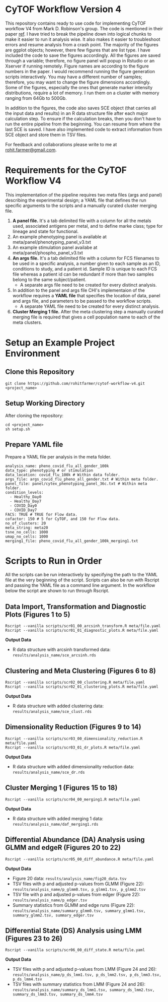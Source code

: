 # CyTOF Workflow Version 4
This repository contains ready to use code for implementing CyTOF workflow V4 from Mark D. Robinson's group. The code is mentioned in their paper [ref](https://f1000research.com/articles/6-748/v4). I have tried to break the pipeline down into logical chunks to make it easier to run it analysis wise. It also makes it easier to troubleshoot errors and resume analysis from a crash point. The majority of the figures are ggplot objects; however, there few figures that are list type. I have included the code to save the figures accordingly. All the figures are saved through a variable; therefore, no figure panel will popup in Rstudio or an Xserver if running remotely. Figure names are according to the figure numbers in the paper. I would recommend running the figure generation scripts interactively. You may have a different number of samples; therefore, you may want to change the figure dimensions accordingly. Some of the figures, especially the ones that generate marker intensity distributions, require a lot of memory. I run them on a cluster with memory ranging from 64Gb to 500Gb. 

In addition to the figures, the code also saves SCE object (that carries all the input data and results) in an R data structure file after each major calculation step. To ensure if the calculation breaks, then you don't have to run the entire pipeline from the beginning. You can resume from where the last SCE is saved. I have also implemented code to extract information from SCE object and store them in TSV files.

For feedback and collaborations please write to me at [rohit.farmer@gmail.com](mailto:rohit.farmer@gmail.com).

# Requirements for the CyTOF Workflow V4
This implementation of the pipeline requires two meta files (args and panel) describing the experimental design; a YAML file that defines the run specific arguments to the scripts and a manually curated cluster merging file.

1. **A panel file.** It's a tab delimited file with a column for all the metals used, associated antigens per metal, and to define marke class; type for lineage and state for functional.
  1. An example phenotyping panel is available at meta/panel/phenotyping_panel_v3.txt
  2. An example stimulation panel availabe at meta/panel/phospho_panel_v3.txt
2. **An args file.** It's a tab delimited file with a column for FCS filenames to be used in a specific analysis, a number given to each sample as an ID, conditions to study, and a patient id. Sample ID is unique to each FCS file   whereas a patient id can be redundant if more than two samples belong to the same subject/patient. 
   * A separate args file need to be created for every distinct analysis.
3. In addition to the panel and args file CHI's implementaion of the workflow requires a **YAML file** that specifies the location of data, panel and args file, and parameters to be passed to the workflow scripts.
   * A separate YAML file need to be created for every distinct analysis.
4. **Cluster Merging 1 file.** After the meta clustering step a manually curated merging file is required that gives a cell population name to each of the meta clusters.

# Setup an Example Project Environment 
## Clone this Repository
`git clone https://github.com/rohitfarmer/cytof-workflow-v4.git <project_name>`

## Setup Working Directory
After cloning the repository:
```
cd <project_name>
sh setup.sh
```
## Prepare YAML file
Prepare a YAML file per analysis in the meta folder.
```
analysis_name: pheno_covid_flu_all_gender_100k
data_type: phenotyping # or stimulation
data_location: covid_flu_100k # Within data folder.
args_file: args_covid_flu_pheno_all_gender.txt # Within meta folder.
panel_file: panel/cytex_phenotyping_panel_36c.txt # Within meta folder.
condition_levels: 
  - Healthy_Day0
  - Healthy_Day7
  - COVID_Day0
  - COVID_Day7
FACS: TRUE # TRUE for Flow data.
cofactor: 150 # 5 for CyTOF, and 150 for Flow data.
no_of_clusters: 20
meta_string: meta20
tsne_no_cells: 1000
umap_no_cells: 1000
merging1_file: pheno_covid_flu_all_gender_100k_merging1.txt
```

# Scripts to Run in Order
All the scripts can be run interactively by specifying the path to the YAML file at the very beginning of the script. Scripts can also be run with Rscript and passing the YAML file as a command line argument. In the workflow below the script are shown to run through Rscript.  

## Data Import, Transformation and Diagnostic Plots (Figures 1 to 5)
```
Rscript --vanilla scripts/scr01_00_arcsinh_transform.R meta/file.yaml
Rscript --vanilla scripts/scr01_01_diagnostic_plots.R meta/file.yaml
```
**Output Data**
* R data structure with arcsinh transformed data: `results/analysis_name/sce_arcsinh.rds`

## Clustering and Meta Clustering (Figures 6 to 8)
```
Rscript --vanilla scripts/scr02_00_clustering.R meta/file.yaml
Rscript --vanilla scripts/scr02_01_clustering_plots.R meta/file.yaml 
```
**Output Data**
* R data structure with added clustering data: `results/analysis_name/sce_clust.rds`

## Dimensionality Reduction (Figures 9 to 14)
```
Rscript --vanilla scripts/scr03_00_dimensionality_reduction.R meta/file.yaml
Rscript --vanilla scripts/scr03_01_dr_plots.R meta/file.yaml
```
**Output Data**
* R data structure with added dimensionality reduction data: `results/analysis_name/sce_dr.rds`

## Cluster Merging 1 (Figures 15 to 18)
```
Rscript --vanilla scripts/scr04_00_merging1.R meta/file.yaml
```
**Output Data**
* R data structure with added merging 1 data: `results/analysis_name/daf_merging1.rds`

## Differential Abundance (DA) Analysis using GLMM and edgeR (Figures 20 to 22)
```
Rscript --vanilla scripts/scr05_00_diff_abundance.R meta/file.yaml
```
**Output Data**
* Figure 20 data: `results/analysis_name/fig20_data.tsv`
* TSV files with p and adjusted p-values from GLMM (Figure 22): `results/analysis_name/p_glmm0.tsv, p_glmm1.tsv, p_glmm2.tsv`
* TSV file with p and adjusted p-values from edger (Figure 22): `results/analysis_name/p_edger.tsv`              
* Summary statistics from GLMM and edge runs (Figure 22): `results/analysis_name/summary_glmm0.tsv, summary_glmm1.tsv, summary_glmm2.tsv, summary_edger.tsv`

## Differential State (DS) Analysis using LMM (Figures 23 to 26)
```
Rscript --vanilla scripts/scr06_00_diff_state.R meta/file.yaml
```
**Output Data**
* TSV files with p and adjusted p-values from LMM (Figure 24 and 26): `results/analysis_name/p_ds_lmm1.tsv, p_ds_lmm2.tsv, p_ds_lmm3.tsv, p_ds_lmm4.tsv`
* TSV files with summary statistics from LMM (Figure 24 and 26): `results/analysis_name/summary_ds_lmm1.tsv, summary_ds_lmm2.tsv, summary_ds_lmm3.tsv, summary_ds_lmm4.tsv`
